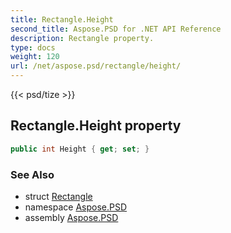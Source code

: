 ```yaml
---
title: Rectangle.Height
second_title: Aspose.PSD for .NET API Reference
description: Rectangle property. 
type: docs
weight: 120
url: /net/aspose.psd/rectangle/height/
---
```

{{< psd/tize >}}
## Rectangle.Height property

```csharp
public int Height { get; set; }
```

### See Also

* struct [Rectangle](../)
* namespace [Aspose.PSD](../../rectangle/)
* assembly [Aspose.PSD](../../../)


